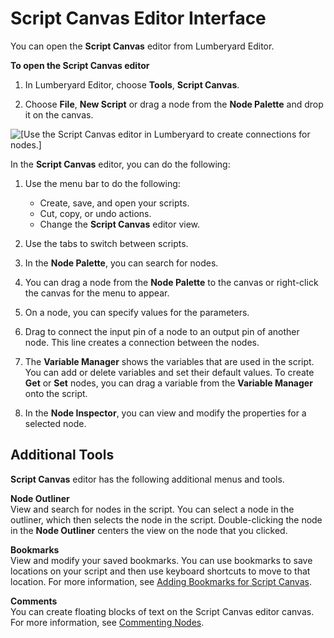 # Script Canvas Editor Interface<a name="script-canvas-editor-interface"></a>

You can open the **Script Canvas** editor from Lumberyard Editor\.

**To open the Script Canvas editor**

1. In Lumberyard Editor, choose **Tools**, **Script Canvas**\.

1. Choose **File**, **New Script** or drag a node from the **Node Palette** and drop it on the canvas\.

![\[Use the Script Canvas editor in Lumberyard to create connections for nodes.\]](http://docs.aws.amazon.com/lumberyard/latest/userguide/images/script-canvas-user-interface.PNG)

In the **Script Canvas** editor, you can do the following:

1. Use the menu bar to do the following: 
   + Create, save, and open your scripts\.
   + Cut, copy, or undo actions\.
   + Change the **Script Canvas** editor view\.

1. Use the tabs to switch between scripts\. 

1. In the **Node Palette**, you can search for nodes\.

1. You can drag a node from the **Node Palette** to the canvas or right\-click the canvas for the menu to appear\.

1. On a node, you can specify values for the parameters\.

1. Drag to connect the input pin of a node to an output pin of another node\. This line creates a connection between the nodes\.

1. The **Variable Manager** shows the variables that are used in the script\. You can add or delete variables and set their default values\. To create **Get** or **Set** nodes, you can drag a variable from the **Variable Manager** onto the script\.

1. In the **Node Inspector**, you can view and modify the properties for a selected node\.

## Additional Tools<a name="script-canvas-other-menus-tools"></a>

**Script Canvas** editor has the following additional menus and tools\.

**Node Outliner**  
View and search for nodes in the script\. You can select a node in the outliner, which then selects the node in the script\. Double\-clicking the node in the **Node Outliner** centers the view on the node that you clicked\.

**Bookmarks**  
View and modify your saved bookmarks\. You can use bookmarks to save locations on your script and then use keyboard shortcuts to move to that location\. For more information, see [Adding Bookmarks for Script Canvas](script-canvas-bookmarks.md)\.

**Comments**  
You can create floating blocks of text on the Script Canvas editor canvas\. For more information, see [Commenting Nodes](script-canvas-block-commenting.md)\.